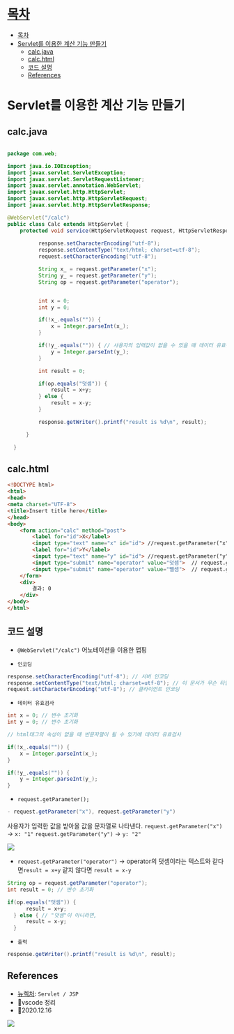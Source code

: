 # [목차](#목차)
- [목차](#목차)
- [Servlet를 이용한 계산 기능 만들기](#servlet를-이용한-계산-기능-만들기)
  - [calc.java](#calcjava)
  - [calc.html](#calchtml)
  - [코드 설명](#코드-설명)
  - [References](#references)

# Servlet를 이용한 계산 기능 만들기
## calc.java
```java

package com.web;

import java.io.IOException;
import javax.servlet.ServletException;
import javax.servlet.ServletRequestListener;
import javax.servlet.annotation.WebServlet;
import javax.servlet.http.HttpServlet;
import javax.servlet.http.HttpServletRequest;
import javax.servlet.http.HttpServletResponse;

@WebServlet("/calc")
public class Calc extends HttpServlet {
	protected void service(HttpServletRequest request, HttpServletResponse response) throws ServletException, IOException {
    
          response.setCharacterEncoding("utf-8");
          response.setContentType("text/html; charset=utf-8");
          request.setCharacterEncoding("utf-8");

          String x_ = request.getParameter("x");
          String y_ = request.getParameter("y");
          String op = request.getParameter("operator");


          int x = 0;
          int y = 0;

          if(!x_.equals("")) {
              x = Integer.parseInt(x_);
          }

          if(!y_.equals("")) { // 사용자의 입력값이 없을 수 있을 때 데이터 유효검사
              y = Integer.parseInt(y_); 
          }

          int result = 0;

          if(op.equals("덧셈")) {
              result = x+y;
          } else {
              result = x-y;
          }

          response.getWriter().printf("result is %d\n", result);

      }

  }
```

## calc.html
```html
<!DOCTYPE html>
<html>
<head>
<meta charset="UTF-8">
<title>Insert title here</title>
</head>
<body>
	<form action="calc" method="post">
		<label for="id">X</label>
		<input type="text" name="x" id="id"> //request.getParameter("x")
		<label for="id">Y</label>
		<input type="text" name="y" id="id"> //request.getParameter("y")
		<input type="submit" name="operator" value="덧셈">  // request.getParameter("operator") 
		<input type="submit" name="operator" value="뺄셈">  // request.getParameter("operator")
	</form>
	<div>
		결과: 0
	</div>
</body>
</html>
```


## 코드 설명
- `@WebServlet("/calc")`
어노테이션을 이용한 맵핑

- `인코딩`
```java
response.setCharacterEncoding("utf-8"); // 서버 인코딩
response.setContentType("text/html; charset=utf-8"); // 이 문서가 무슨 타입인지 알려줘!
request.setCharacterEncoding("utf-8"); // 클라이언트 인코딩
```
- `데이터 유효검사`
```java
int x = 0; // 변수 초기화
int y = 0; // 변수 초기화

// html태그의 속성이 없을 때 빈문자열이 될 수 있기에 데이터 유효검사

if(!x_.equals("")) {
    x = Integer.parseInt(x_);
}

if(!y_.equals("")) {
    y = Integer.parseInt(y_); 
}
```
- `request.getParameter();`

```java
- request.getParameter("x"), request.getParameter("y")  
```
사용자가 입력한 값을 받아올 값을 문자열로 나타낸다. 
`request.getParameter("x")` -> `x: "1"`
`request.getParameter("y")` -> `y: "2"`

![](https://images.velog.io/images/withcolinsong/post/5cfdf1da-9f1b-4343-8f31-1e4e29d5e334/image.png)

- `request.getParameter("operator")`
-> operator의 덧셈이라는 텍스트와 같다면`result = x+y`  같지 않다면 `result = x-y`
```java
String op = request.getParameter("operator");
int result = 0; // 변수 초기화

if(op.equals("덧셈")) { 
      result = x+y;
  } else { // "덧셈"이 아니라면,
      result = x-y;
  }
```          

- `출력`
```java
response.getWriter().printf("result is %d\n", result);    
```

## References
- [뉴렉처](https://www.youtube.com/watch?v=drCj2k50j_k&list=PLq8wAnVUcTFVOtENMsujSgtv2TOsMy8zd): `Servlet / JSP`
- 🎈vscode 정리
- 🎈2020.12.16

![](https://images.velog.io/images/withcolinsong/post/8dc5159f-5174-49f0-8cca-748d6cd38345/image.png)